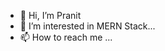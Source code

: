 - 👋 Hi, I’m Pranit
- 👀 I’m interested in MERN Stack...
- 📫 How to reach me ...

<!---
pranitv2stech/pranitv2stech is a ✨ special ✨ repository because its `README.md` (this file) appears on your GitHub profile.
You can click the Preview link to take a look at your changes.
--->
